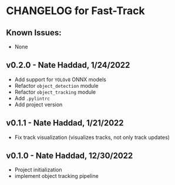 # CHANGELOG for Fast-Track

## Known Issues:
- None

## v0.2.0 - Nate Haddad, 1/24/2022
- Add support for `YOLOv8` ONNX models
- Refactor `object_detection` module
- Refactor `object_tracking` module
- Add `.pylintrc`
- Add project version

## v0.1.1 - Nate Haddad, 1/21/2022
- Fix track visualization (visualizes tracks, not only track updates)

## v0.1.0 - Nate Haddad, 12/30/2022
- Project initialization
- implement object tracking pipeline
